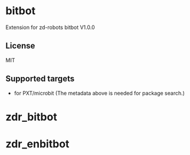 # bitbot

Extension for zd-robots bitbot V1.0.0

## License

MIT

## Supported targets

* for PXT/microbit
(The metadata above is needed for package search.)
# zdr_bitbot
# zdr_enbitbot
